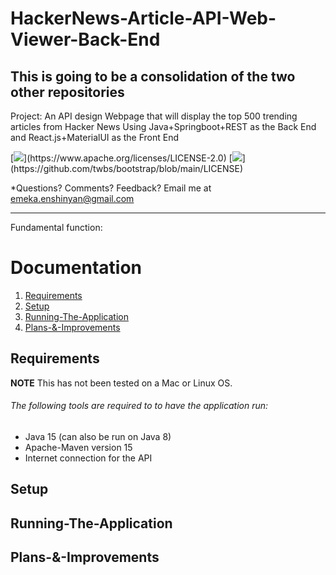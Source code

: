# HackerNews-Article-API-Web-Viewer-Back-End
## This is going to be a consolidation of the two other repositories
Project: An API design Webpage that will display the top 500 trending articles from Hacker News Using Java+Springboot+REST as the Back End and React.js+MaterialUI as the Front End

[![](https://img.shields.io/badge/license-Spring-darkgreen.svg?)](https://www.apache.org/licenses/LICENSE-2.0)
[![](https://img.shields.io/badge/license-Bootstrap-purple.svg?)](https://github.com/twbs/bootstrap/blob/main/LICENSE)

*Questions?  Comments?  Feedback? Email me at emeka.enshinyan@gmail.com 

-----

Fundamental function: 

# Documentation
1. [Requirements](#Requirements)
2. [Setup](#Setup)
3. [Running-The-Application](#Running-The-Application)
4. [Plans-&-Improvements](#Plans-&-Improvements)

## Requirements
**NOTE** This has not been tested on a Mac or Linux OS.

###### The following tools are required to to have the application run:
- Java 15 (can also be run on Java 8)
- Apache-Maven version 15
- Internet connection for the API

## Setup



## Running-The-Application

## Plans-&-Improvements
